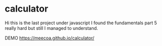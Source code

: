 # calculator

Hi this is the last project under javascript 
I found the fundamentals part 5 really hard but still I managed to understand. 

DEMO
https://meecoa.github.io/calculator/
